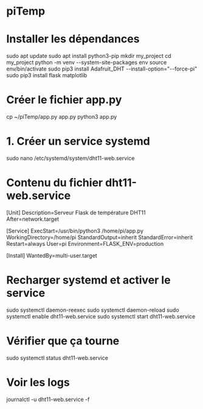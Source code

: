 # piTemp

# Installer les dépendances
sudo apt update
sudo apt install python3-pip
mkdir my_project
cd my_project
python -m venv --system-site-packages env
source env/bin/activate
sudo pip3 install Adafruit_DHT --install-option="--force-pi"
sudo pip3 install flask matplotlib

# Créer le fichier app.py
cp ~/piTemp/app.py app.py
python3 app.py

# 1. Créer un service systemd
sudo nano /etc/systemd/system/dht11-web.service

# Contenu du fichier dht11-web.service
[Unit]
Description=Serveur Flask de température DHT11
After=network.target

[Service]
ExecStart=/usr/bin/python3 /home/pi/app.py
WorkingDirectory=/home/pi
StandardOutput=inherit
StandardError=inherit
Restart=always
User=pi
Environment=FLASK_ENV=production

[Install]
WantedBy=multi-user.target

# Recharger systemd et activer le service
sudo systemctl daemon-reexec
sudo systemctl daemon-reload
sudo systemctl enable dht11-web.service
sudo systemctl start dht11-web.service

# Vérifier que ça tourne
sudo systemctl status dht11-web.service

# Voir les logs
journalctl -u dht11-web.service -f
